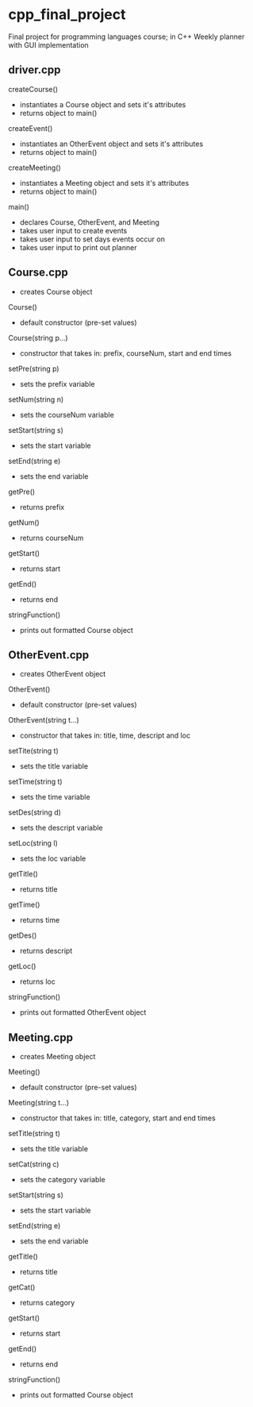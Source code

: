 # cpp_final_project
Final project for programming languages course; in C++
Weekly planner with GUI implementation

## driver.cpp

createCourse()
- instantiates a Course object and sets it's attributes
- returns object to main()

createEvent()
- instantiates an OtherEvent object and sets it's attributes
- returns object to main()

createMeeting()
- instantiates a Meeting object and sets it's attributes
- returns object to main()

main()
- declares Course, OtherEvent, and Meeting
- takes user input to create events
- takes user input to set days events occur on
- takes user input to print out planner

## Course.cpp

- creates Course object

Course()
- default constructor (pre-set values)

Course(string p...)
- constructor that takes in: prefix, courseNum, start and end times

setPre(string p)
- sets the prefix variable

setNum(string n)
- sets the courseNum variable

setStart(string s)
- sets the start variable

setEnd(string e)
- sets the end variable

getPre()
- returns prefix

getNum()
- returns courseNum

getStart()
- returns start

getEnd()
- returns end

stringFunction()
- prints out formatted Course object

## OtherEvent.cpp

- creates OtherEvent object

OtherEvent()
- default constructor (pre-set values)

OtherEvent(string t...)
- constructor that takes in: title, time, descript and loc

setTite(string t)
- sets the title variable

setTime(string t)
- sets the time variable

setDes(string d)
- sets the descript variable

setLoc(string l)
- sets the loc variable

getTitle()
- returns title

getTime()
- returns time

getDes()
- returns descript

getLoc()
- returns loc

stringFunction()
- prints out formatted OtherEvent object

## Meeting.cpp

- creates Meeting object

Meeting()
- default constructor (pre-set values)

Meeting(string t...)
- constructor that takes in: title, category, start and end times

setTitle(string t)
- sets the title variable

setCat(string c)
- sets the category variable

setStart(string s)
- sets the start variable

setEnd(string e)
- sets the end variable

getTitle()
- returns title

getCat()
- returns category

getStart()
- returns start

getEnd()
- returns end

stringFunction()
- prints out formatted Course object


